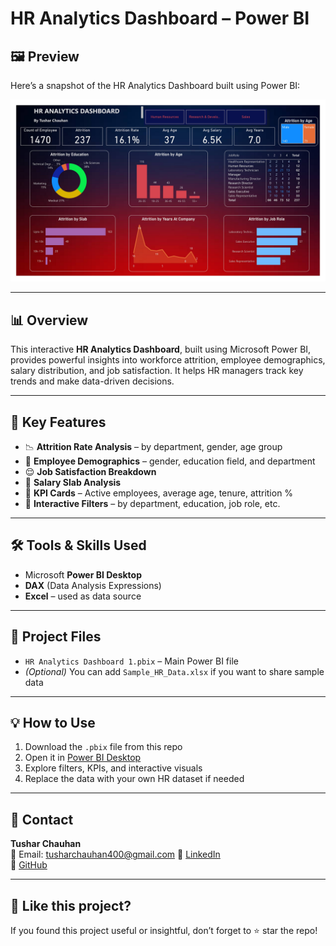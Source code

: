 # HR Analytics Dashboard – Power BI

## 🖼 Preview

Here’s a snapshot of the HR Analytics Dashboard built using Power BI:

![HR Analytics Dashboard](HR%20Analytics%20Dashboard%20(1).jpg)

---

## 📊 Overview
This interactive **HR Analytics Dashboard**, built using Microsoft Power BI, provides powerful insights into workforce attrition, employee demographics, salary distribution, and job satisfaction. It helps HR managers track key trends and make data-driven decisions.

---

## 🚀 Key Features
- 📉 **Attrition Rate Analysis** – by department, gender, age group
- 👥 **Employee Demographics** – gender, education field, and department
- 😌 **Job Satisfaction Breakdown**
- 💸 **Salary Slab Analysis**
- 📌 **KPI Cards** – Active employees, average age, tenure, attrition %
- 🎯 **Interactive Filters** – by department, education, job role, etc.

---

## 🛠 Tools & Skills Used
- Microsoft **Power BI Desktop**
- **DAX** (Data Analysis Expressions)
- **Excel** – used as data source

---

## 📁 Project Files
- `HR Analytics Dashboard 1.pbix` – Main Power BI file
- *(Optional)* You can add `Sample_HR_Data.xlsx` if you want to share sample data

---

## 💡 How to Use
1. Download the `.pbix` file from this repo
2. Open it in [Power BI Desktop](https://powerbi.microsoft.com/en-us/desktop/)
3. Explore filters, KPIs, and interactive visuals
4. Replace the data with your own HR dataset if needed

---

## 🙋 Contact
**Tushar Chauhan**  
📧 Email: tusharchauhan400@gmail.com 
🔗 [LinkedIn](https://www.linkedin.com/in/tushar-chauhan419)  
🔗 [GitHub](https://github.com/Tushar-chauhan419)

---

## 🌟 Like this project?
If you found this project useful or insightful, don’t forget to ⭐ star the repo!
